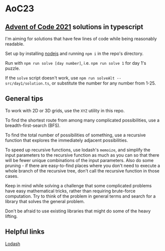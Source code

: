 # AoC23

## [Advent of Code 2021](https://adventofcode.com/2023) solutions in typescript

I'm aiming for solutions that have few lines of code while being reasonably readable.

Set up by installing [nodejs](https://nodejs.org/en/) and running `npm i` in the repo's directory.

Run with `npm run solve [day number]`, i.e. `npm run solve 1` for day 1's puzzle.

If the `solve` script doesn't work, use `npm run solveAlt -- src/day1/solution.ts`, or substitute the number for any number from 1-25.

## General tips

To work with 2D or 3D grids, use the `XYZ` utility in this repo.

To find the shortest route from among many complicated possibilities, use a breadth-first-search (BFS).

To find the total number of possibilities of something, use a recursive function that explores the immediately adjacent possibilities.

To speed up recursive functions, use lodash's `memoize`, and simplify the input parameters to the recursive function as much as you can so that there will be fewer unique combinations of the input parameters. Also do some pruning - if there are easy-to-find places where you don't need to execute a whole branch of the recursive tree, don't call the recursive function in those cases.

Keep in mind while solving a challenge that some complicated problems have easy mathematical tricks, rather than requiring brute-force computation. Try to think of the problem in general terms and search for a library that solves the general problem.

Don't be afraid to use existing libraries that might do some of the heavy lifting.

## Helpful links

[Lodash](https://lodash.com/docs/)
